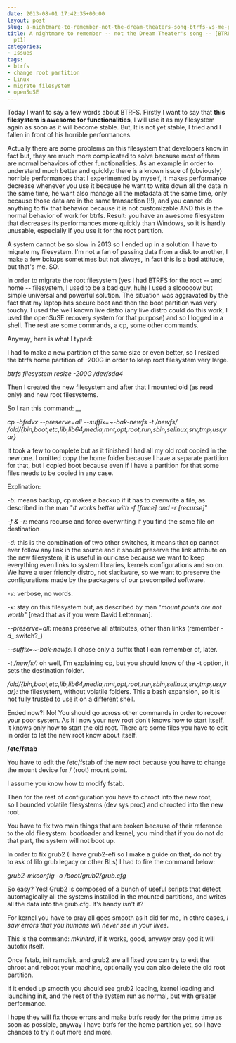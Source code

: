 ```yaml
---
date: 2013-08-01 17:42:35+00:00
layout: post
slug: a-nightmare-to-remember-not-the-dream-theaters-song-btrfs-vs-me-pt1
title: A nightmare to remember -- not the Dream Theater's song -- [BTRFS vs. me -
  pt1]
categories:
- Issues
tags:
- btrfs
- change root partition
- Linux
- migrate filesystem
- openSuSE
---
```


Today I want to say a few words about BTRFS. Firstly I want to say that **this filesystem is awesome for functionalities**, I will use it as my filesystem again as soon as it will become stable. But, It is not yet stable, I tried and I fallen in front of his horrible performances.

Actually there are some problems on this filesystem that developers know in fact but, they are much more complicated to solve because most of them are normal behaviors of other functionalities. As an example in order to understand much better and quickly: there is a known issue of (obviously) horrible performances that I experimented by myself, it makes performance decrease whenever you use it because he want to write down all the data in the same time, he want also manage all the metadata at the same time, only because those data are in the same transaction (!!), and you cannot do anything to fix that behavior because it is not customizable AND this is the normal behavior of work for btrfs. Result: you have an awesome filesystem that decreases its performances more quickly than Windows, so it is hardly unusable, especially if you use it for the root partition.

A system cannot be so slow in 2013 so I ended up in a solution: I have to migrate my filesystem. I'm not a fan of passing data from a disk to another, I make a few bckups sometimes but not always, in fact this is a bad attitude, but that's me. SO.

In order to migrate the root filesystem (yes I had BTRFS for the root -- and home -- filesystem, I used to be a bad guy, huh) I used a slooooow but simple universal and powerful solution. The situation was aggravated by the fact that my laptop has secure boot and then the boot partition was very touchy. I used the well known live distro (any live distro could do this work, I used the openSuSE recovery system for that purpose) and so I logged in a shell. The rest are some commands, a cp, some other commands.

Anyway, here is what I typed:

I had to make a new partition of the same size or even better, so I resized the btrfs home partition of -200G in order to keep root filesystem very large.

_btrfs filesystem resize -200G /dev/sda4_

Then I created the new filesystem and after that I mounted old (as read only) and new root filesystems.

So I ran this command: __

_cp -bfrdvx --preserve=all --suffix=~-bak-newfs -t /newfs/ /old/{bin,boot,etc,lib,lib64,media,mnt,opt,root,run,sbin,selinux,srv,tmp,usr,var}_

It took a few to complete but as it finished I had all my old root copied in the new one. I omitted copy the home folder because I have a separate partition for that, but I copied boot because even if I have a partition for that some files needs to be copied in any case.

Explination:

_-b:_ means backup, cp makes a backup if it has to overwrite a file, as described in the man "_it works better with -f [force] and -r [recurse]_"

_-f & -r:_ means recurse and force overwriting if you find the same file on destination

_-d:_ this is the combination of two other switches, it means that cp cannot ever follow any link in the source and it should preserve the link attribute on the new filesystem, it is useful in our case because we want to keep everything even links to system libraries, kernels configurations and so on. We have a user friendly distro, not slackware, so we want to preserve the configurations made by the packagers of our precompiled software.

_-v:_ verbose, no words.

_-x:_ stay on this filesystem but, as described by man "_mount points are not worth_" [read that as if you were David Letterman].

_--preserve=all:_ means preserve all attributes, other than links (remember _-d__ switch?_)

_--suffix=~-bak-newfs:_ I chose only a suffix that I can remember of, later.

_-t /newfs/:_ oh well, I'm explaining cp, but you should know of the -t option, it sets the destination folder.

_/old/{bin,boot,etc,lib,lib64,media,mnt,opt,root,run,sbin,selinux,srv,tmp,usr,var}:_ the filesystem, without volatile folders. This a bash expansion, so it is not fully trusted to use it on a different shell.

Ended now?! No! You should go across other commands in order to recover your poor system. As it i now your new root don't knows how to start itself, it knows only how to start the old root. There are some files you have to edit in order to let the new root know about itself.

**/etc/fstab**

You have to edit the /etc/fstab of the new root because you have to change the mount device for / (root) mount point.

I assume you know how to modify fstab.

Then for the rest of configuration you have to chroot into the new root, so I bounded volatile filesystems (dev sys proc) and chrooted into the new root.

You have to fix two main things that are broken because of their reference to the old filesystem: bootloader and kernel, you mind that if you do not do that part, the system will not boot up.

In order to fix grub2 (I have grub2-efi so I make a guide on that, do not try to ask of lilo grub legacy or other BLs) I had to fire the command below:

_grub2-mkconfig -o /boot/grub2/grub.cfg_

So easy? Yes! Grub2 is composed of a bunch of useful scripts that detect automagically all the systems installed in the mounted partitions, and writes all the data into the grub.cfg. It's handy isn't it?

For kernel you have to pray all goes smooth as it did for me, in othre cases, _I saw errors that you humans will never see in your lives_.

This is the command: _mkinitrd_, if it works, good, anyway pray god it will autofix itself.

Once fstab, init ramdisk, and grub2 are all fixed you can try to exit the chroot and reboot your machine, optionally you can also delete the old root partition.

If it ended up smooth you should see grub2 loading, kernel loading and launching init, and the rest of the system run as normal, but with greater performance.

I hope they will fix those errors and make btrfs ready for the prime time as soon as possible, anyway I have btrfs for the home partition yet, so I have chances to try it out more and more.
